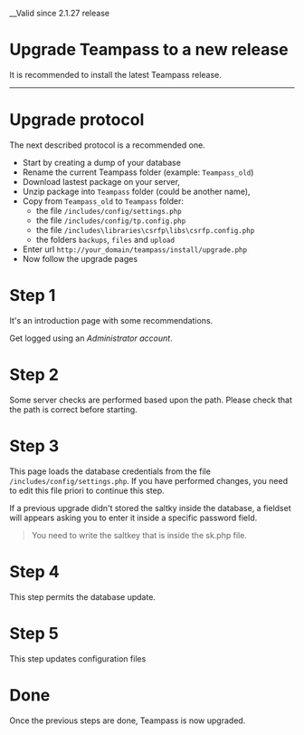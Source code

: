 __Valid since 2.1.27 release

# Upgrade Teampass to a new release

It is recommended to install the latest Teampass release.

---

# Upgrade protocol

The next described protocol is a recommended one.

* Start by creating a dump of your database
* Rename the current Teampass folder (example: `Teampass_old`)
* Download lastest package on your server,
* Unzip package into `Teampass` folder (could be another name),
* Copy from `Teampass_old` to `Teampass` folder:
	* the file `/includes/config/settings.php`
	* the file `/includes/config/tp.config.php`
	* the file `/includes\libraries\csrfp\libs\csrfp.config.php`
	* the folders `backups`, `files` and `upload`
* Enter url `http://your_domain/teampass/install/upgrade.php`
* Now follow the upgrade pages

# Step 1

It's an introduction page with some recommendations.

Get logged using an _Administrator account_.

# Step 2

Some server checks are performed based upon the path. Please check that the path is correct before starting.

# Step 3

This page loads the database credentials from the file `/includes/config/settings.php`.
If you have performed changes, you need to edit this file priori to continue this step.

If a previous upgrade didn't stored the saltky inside the database, a fieldset will appears asking you to enter it inside a specific password field.

> You need to write the saltkey that is inside the sk.php file.

# Step 4

This step permits the database update.

# Step 5

This step updates configuration files

# Done

Once the previous steps are done, Teampass is now upgraded.
